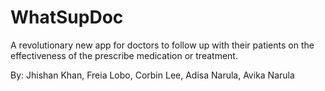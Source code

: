 # WhatSupDoc

A revolutionary new app for doctors to follow up with their patients on the effectiveness of the prescribe medication or treatment. 

By: Jhishan Khan, Freia Lobo, Corbin Lee, Adisa Narula, Avika Narula